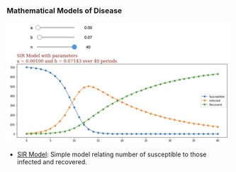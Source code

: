### Mathematical Models of Disease

![](sir_cover.png)

- [SIR Model](sir_model.ipynb): Simple model relating number of susceptible to those infected and recovered.